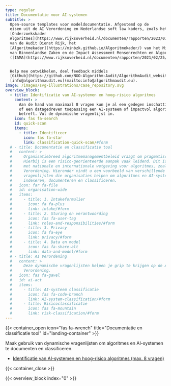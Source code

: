 ```yaml
---
type: regular
title: Documentatie voor AI-systemen
subtitle: >
  Open-source templates voor modeldocumentatie. Afgestemd op de
  eisen uit de AI Verordening en Nederlandse soft law kaders, zoals het
  [Onderzoekskader
  Algoritmes](https://www.rijksoverheid.nl/documenten/rapporten/2023/07/11/onderzoekskader-algoritmes-adr-2023#:~:text=De%20Auditdienst%20Rijk%20heeft%20een,risico's%20beheerst%20\(kunnen\)%20worden.)
  van de Audit Dienst Rijk, het
  [Algoritmekader](https://minbzk.github.io/Algoritmekader/) van het Ministerie
  van Binnenlandse Zaken en de Impact Assessment Mensenrechten en Algoritmes
  ([IAMA](https://www.rijksoverheid.nl/documenten/rapporten/2021/02/25/impact-assessment-mensenrechten-en-algoritmes)). 


  Help mee ontwikkelen, deel feedback middels
  [Github](https://github.com/NGO-Algorithm-Audit/AlgorithmAudit_website) of via
  [info@algorithmaudit.eu](mailto:info@algorithmaudit.eu).
image: /images/svg-illustrations/case_repository.svg
overview_block:
  - title: Identificatie van AI-systemen en hoog-risico algoritmes
    content: >
      Aan de hand van maximaal 8 vragen kun je al een gedegen inschatting maken
      of een datagedreven toepassing een AI-systeem of impactvol algoritme
      betreft. Vul de dynamische vragenlijst in.
    icon: fas fa-search
    id: quick-scan
    items:
      - title: Identificeer
        icon: fas fa-star
        link: classification-quick-scan/#form
  # - title: Documentatie en classificatie tool
  #   content: >
  #     Organisatiebreed algoritmemanagementbeleid vraagt om pragmatische kaders.
  #     Hierbij is een risico-georienteerde aanpak vaak leidend. Dit is in lijn
  #     met nationale en internationale wetgeving voor algoritmes, zoals de AI
  #     Verordening. Hieronder vindt u een voorbeeld van verschillende dynamische
  #     vragenlijsten die organisaties helpen om algoritmes en AI-systemen te
  #     indexeren, documenteren en classificeren.
  #   icon: far fa-file
  #   id: organisation-wide
  #   items:
  #     - title: 1. Intakeformulier
  #       icon: fa fa-plus
  #       link: intake/#form
  #     - title: 2. Sturing en verantwoording
  #       icon: fas fa-user-tag
  #       link: roles-and-responsibilities/#form
  #     - title: 3. Privacy
  #       icon: fa fa-eye
  #       link: privacy/#form
  #     - title: 4. Data en model
  #       icon: fas fa-share-alt
  #       link: data-and-model/#form
  # - title: AI Verordening
  #   content: >
  #     Deze dynamische vragenlijsten helpen je grip te krijgen op de AI
  #     Verordening.
  #   icon: fas fa-gavel
  #   id: ai-act
  #   items:
  #     - title: AI-systeem classificatie
  #       icon: fas fa-code-branch
  #       link: AI-system-classification/#form
  #     - title: Risicoclassificatie
  #       icon: fas fa-mountain
  #       link: risk-classification/#form
---
```


{{< container_open icon="fas fa-wrench" title="Documentatie en classificatie tool" id="landing-container" >}}

Maak gebruik van dynamische vragenlijsten om algoritmes en AI-systemen te documenten en classificeren.

* [Identificatie van AI-systemen en hoog-risico algoritmes (max. 8 vragen)](#quick-scan)

{{< container_close >}}

{{< overview_block index="0" >}}

<!-- {{< overview_block index="1" >}}

{{< overview_block index="2" >}} -->
